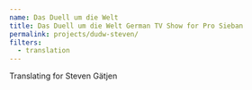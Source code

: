 ```yaml
---
name: Das Duell um die Welt
title: Das Duell um die Welt German TV Show for Pro Sieban
permalink: projects/dudw-steven/
filters:
  - translation
---
```


Translating for Steven Gätjen
